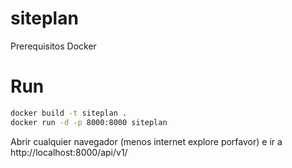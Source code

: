 # siteplan

Prerequisitos 
Docker

# Run 


  ```bash
docker build -t siteplan .
docker run -d -p 8000:8000 siteplan 
```  

Abrir cualquier navegador (menos internet explore porfavor) e ir a http://localhost:8000/api/v1/


